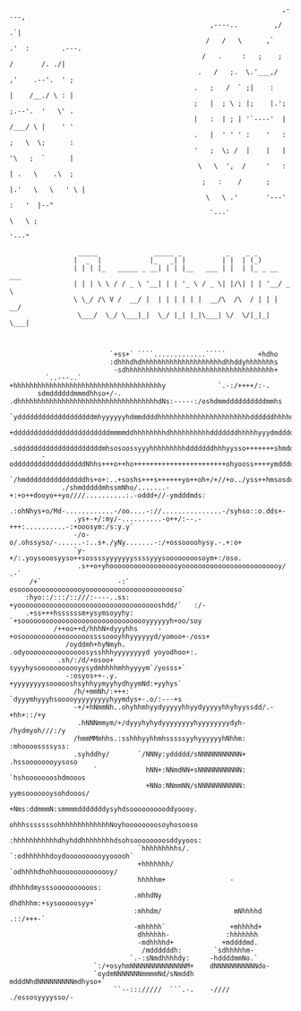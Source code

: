                                                                         ,----,              
                                                      ,----..         ,/   .`|              
                                                     /   /   \      ,`   .'  :        .---. 
                                                    /   .     :   ;    ;     /       /. ./| 
                                                   .   /   ;.  \.'___,/    ,'    .--'.  ' ; 
                                                  .   ;   /  ` ;|    :     |    /__./ \ : | 
                                                  ;   |  ; \ ; |;    |.';  ;.--'.  '   \' . 
                                                  |   :  | ; | '`----'  |  /___/ \ |    ' ' 
                                                  .   |  ' ' ' :    '   :  ;   \  \;      : 
                                                  '   ;  \; /  |    |   |  '\   ;  `      | 
                                                   \   \  ',  /     '   :  | .   \    .\  ; 
                                                    ;   :    /      ;   |.'   \   \   ' \ | 
                                                     \   \ .'       '---'      :   '  |--"  
                                                      `---`                     \   \ ;     
                                                                                 '---"      
					 
					 _____              _____ _           _    _ _          
					|  _  |            |_   _| |         | |  | (_)         
					| | | |_   _____ _ __| | | |__   ___ | |  | |_ _ __ ___ 
					| | | \ \ / / _ \ '__| | | '_ \ / _ \| |/\| | | '__/ _ \
					\ \_/ /\ V /  __/ |  | | | | | |  __/\  /\  / | | |  __/
					 \___/  \_/ \___|_|  \_/ |_| |_|\___| \/  \/|_|_|  \___|
										        
				
				                                                                                                                                            
				             `+ss+` ````.............`````        +hdho                             
				             :dhhhdhdhhhhhhhhhhhhhhhhhhhhdhhddyhhhhhhhs                             
				              -sdhhhhhhhhhhhhhhhhhhhhhhhhhhhhhhhhhhhhh+                             
		     `..---..`                  +hhhhhhhhhhhhhhhhhhhhhhhhhhhhhhhhhhhhhy             `.-:/++++/:-.   
		   sdmddddddmmmdhhso+/-.        .dhhhhhhhhhhhhhhhhhhhhhhhhhhhhhhhhhhhdNs:-----:/oshdmmddddddddddmmhs
		   `ydddddddddddddddddddmhyyyyyyhdmmddddhhhhhhhhhhhhhhhhhhhhhhhddddddhhhhdmmmmdddddddddddddddddddddo
		     +ddddddddddddddddddddddddmmmmddhhhhhhhhdhhhhhhhhhhdddddddhhhhhyyydmdddddddddddddddddddddddddh- 
		      .sdddddddddddddddddddddmhsosoossyyyhhhhhhhhhdddddddhhhyysso+++++++shmddddddddddddddddddddy-   
			-oddddddddddddddddddNhhs+++o++ho+++++++++++++++++++++++ohyooss++++ymdddddddddddddddddo.     
			  `/hmdddddddddddddddhs+o+:..+soshs+++s++++++yo++oh+/+//+o../yss++hmsosddddddddddms:        
			     ./shmdddddmhssmNho/.......-+:+o++dooyo++yo////..........:.-oddd+//-ymdddmds:           
				 .:ohNhys+o/Md-............-/oo....-://...............-/syhso::o.dds+-              
				    .ys+-+/:my/-..........-o++/:--.-+++:..........-:+ooosym:/s:y.y`                 
				    -/o-o/.ohssyso/-......-:..s+./yNy.......-:/+ossoooohysy.-.+:o+                  
				    `y-+/:.yoysooosyyso++sossssyyyyyyyssssyyysoooooooosoym+:/oso.                   
				     .s++o+yhoooooooooooooooooyooooooooooooooooooooooooy/  .-`                      
		 /+`                   -:`  osooooooooooooooooyooooooooooooooooooooooso`                            
		:hyo::/:::/::///:----..ss:   +yoooooooooooooooooooooooooooooooooooshdd/`   :/-                      
		.+ss+++hssssssm+ysymsoyyhy:   `+soooooooooooooooooooooooooooooooyyyyyyh+oo/soy                      
		       /++oo++d/hhhN+dyyyhhs     -+osooooooooooooooooossssoooyhhyyyyyyd/yomoo+-/oss+                
			      /oyddmh+hyNmyh.       .odyooooooooooooooosysshhhyyyyyyyyd yoyodhoo+:.                 
				.sh/:/d/+osoo+      syyyhysooooooooooyysydmhhhhmhhyyyym`/yosss+`                    
				  -:osyos++-.y.     +yyyyyyyysoooooshsyhhyymyyhydhyymNd:+yyhys`                     
				    /h/+mmNh/:+++:` `dyyymhyyyhsooooyyyyyyyyyhyymdys+-.o/:---+s                     
				    -+/+hNmmNh..ohyhhmhyydyyyyyhhyydyyyyyhhyhyyssdd/.-+hh+::/+y                     
				     .hNNNmmym/+/dyyyhyhydyyyyyyyyhyyyyyyyydyh-  /hydmyoh///:/y                     
				    /hmmMMmhhs.:sshhhyyhhmhsssssyyhyyyyyyhNhhm:   :mhoooossssyss:                   
				    .syhddhy/       `/NNNy:yddddd/sNNNNNNNNNNN+  .hssoooooooyysoso                  
				         `            hNN+:NNmdNN+sNNNNNNNNNNN: `hshoooooooshdmooos                 
				                      +NNo:NNmmNN/sNNNNNNNNNNN: yymsooooooysohdooos/                
				                      +Nms:ddmmmN:smmmmdddddddysyhdsoooooooooddyoooy.               
				                      ohhhsssssssohhhhhhhhhhhhhNoyhoooooooosoyhosooso               
				                     :hhhhhhhhhhhdhyhddhhhhhhhhdsohsoooooooosddyyoos:               
				                    `hhhhhhhhhs/.     `:odhhhhhhdoydoooooooooyyooooh`               
				                    +hhhhhhh/            `odhhhhdhohhoooooooooooooy/                
				                    hhhhhm+                -dhhhhdmysssoooooooooos:                 
				                   .mhhdNy                  dhdhhhm:+sysooooosyy+`                  
				                   :mhhdm/                  mNhhhhd   .::/+++-`                     
				                   -mhhhhh`                +mhhhhd+                                 
				                    dhhhhhh-              :hhhhhhh                                  
				                    -mdhhhhd+            +mddddmd.                                  
				                     /mddddddh:        `sdhhhhhm-                                   
				                  `.-:sNmdhhhhdy:     -hddddmmNo.`                                  
				         `:/+osyhmNNNNNNNNNNNNNNM+    dNNNNNNNNNNNdo-                               
				         `oydmNNNNNNNmmmmNd/sNmddh    mdddNhdNNNNNNNNNmdhyso+`                      
				              ``--::://///  ```.-.    -////  ./ossosyyyysso/-                       
